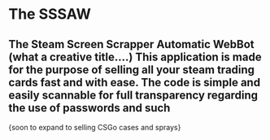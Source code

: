# The SSSAW
The Steam Screen Scrapper Automatic WebBot (what a creative title....)
This application is made for the purpose of selling all your steam trading cards fast and with ease.
The code is simple and easily scannable for full transparency regarding the use of passwords and such
--
{soon to expand to selling CSGo cases and sprays}
